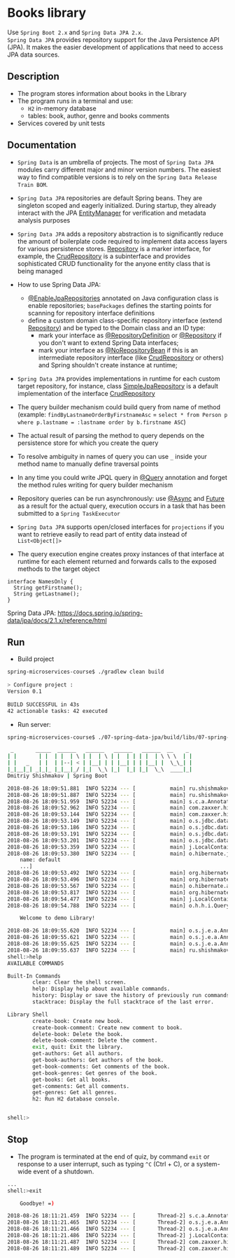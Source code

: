 Books library
=======
Use `Spring Boot 2.x` and `Spring Data JPA 2.x`.<br/>
`Spring Data JPA` provides repository support for the Java Persistence API (JPA). It makes the easier development of applications
 that need to access JPA data sources.


## Description
 * The program stores information about books in the Library
 * The program runs in a terminal and use:
   * `H2` in-memory database 
   * tables: book, author, genre and books comments
 * Services covered by unit tests


## Documentation
 * `Spring Data` is an umbrella of projects. The most of `Spring Data JPA` modules carry different major and minor version numbers. 
 The easiest way to find compatible versions is to rely on the `Spring Data Release Train BOM`.
 * `Spring Data JPA` repositories are default Spring beans. They are singleton scoped and eagerly initialized. 
 During startup, they already interact with the JPA [EntityManager](https://javaee.github.io/javaee-spec/javadocs/javax/persistence/EntityManager.html) 
 for verification and metadata analysis purposes
 * `Spring Data JPA` adds a repository abstraction is to significantly reduce the amount of boilerplate code 
 required to implement data access layers for various persistence stores. 
 [Repository](https://docs.spring.io/spring-data/data-commons/docs/2.1.x/api/org/springframework/data/repository/Repository.html) 
 is a marker interface, for example, the [CrudRepository](https://docs.spring.io/spring-data/data-commons/docs/2.1.x/api/org/springframework/data/repository/CrudRepository.html) 
 is a subinterface and provides sophisticated CRUD functionality for the anyone entity class that is being managed

 * How to use Spring Data JPA:
   * [@EnableJpaRepositories](https://docs.spring.io/spring-data/jpa/docs/2.1.x/api/org/springframework/data/jpa/repository/config/EnableJpaRepositories.html) 
   annotated on Java configuration class is enable repositories; `basePackages` defines the starting points for scanning for repository interface definitions
   * define a custom domain class-specific repository interface (extend [Repository](https://docs.spring.io/spring-data/data-commons/docs/2.1.x/api/org/springframework/data/repository/Repository.html)) 
   and be typed to the Domain class and an ID type:
     * mark your interface as [@RepositoryDefinition](https://docs.spring.io/spring-data/commons/docs/2.1.x/api/org/springframework/data/repository/RepositoryDefinition.html) 
     or [@Repository](https://docs.spring.io/spring-data/commons/docs/2.1.x/api/org/springframework/data/repository/Repository.html) 
     if you don't want to extend Spring Data interfaces;
     * mark your interface as [@NoRepositoryBean](https://docs.spring.io/spring-data/commons/docs/2.1.x/api/org/springframework/data/repository/NoRepositoryBean.html) 
     if this is an intermediate repository interface (like [CrudRepository](https://docs.spring.io/spring-data/data-commons/docs/2.1.x/api/org/springframework/data/repository/CrudRepository.html) or others) 
     and Spring shouldn't create instance at runtime;

 * `Spring Data JPA` provides implementations in runtime for each custom target repository, for instance, 
 class [SimpleJpaRepository](https://docs.spring.io/spring-data/jpa/docs/2.1.x/api/org/springframework/data/jpa/repository/support/SimpleJpaRepository.html) 
 is a default implementation of the interface [CrudRepository](https://docs.spring.io/spring-data/commons/docs/2.1.x/api/org/springframework/data/repository/CrudRepository.html)
 * The query builder mechanism could build query from name of method (example: `findByLastnameOrderByFirstnameAsc` = `select * from Person p where p.lastname = :lastname order by b.firstname ASC`)
 * The actual result of parsing the method to query depends on the persistence store for which you create the query
 * To resolve ambiguity in names of query you can use `_` inside your method name to manually define traversal points
 * In any time you could write JPQL query in [@Query](https://docs.spring.io/spring-data/jpa/docs/2.1.x/api/org/springframework/data/jpa/repository/Query.html)
  annotation and forget the method rules writing for query builder mechanism

 * Repository queries can be run asynchronously: use [@Async](https://docs.spring.io/spring/docs/5.0.x/javadoc-api/org/springframework/scheduling/annotation/Async.html) 
 and [Future<T>](https://docs.oracle.com/javase/10/docs/api/java/util/concurrent/Future.html) as a result for the actual query, 
 execution occurs in a task that has been submitted to a `Spring TaskExecutor`
 * `Spring Data JPA` supports open/closed interfaces for `projections` if you want to retrieve easily 
 to read part of entity data instead of `List<Object[]>`
 * The query execution engine creates proxy instances of that interface at runtime for each element returned and forwards 
 calls to the exposed methods to the target object
```
interface NamesOnly {
  String getFirstname();
  String getLastname();
}
```


Spring Data JPA: https://docs.spring.io/spring-data/jpa/docs/2.1.x/reference/html


## Run
 *  Build project
```sh
spring-microservices-course$ ./gradlew clean build
                             
> Configure project :
Version 0.1
                             
BUILD SUCCESSFUL in 43s
42 actionable tasks: 42 executed
```

  *  Run server: 
```sh
spring-microservices-course$ ./07-spring-data-jpa/build/libs/07-spring-data-jpa-all-0.1.jar

 _       _____  ______   ______   ______   ______  __    _
| |       | |  | |  | \ | |  | \ | |  | | | |  | \ \ \  | |
| |   _   | |  | |--| < | |__| | | |__| | | |__| |  \_\_| |
|_|__|_| _|_|_ |_|__|_/ |_|  \_\ |_|  |_| |_|  \_\  ____|_|
Dmitriy Shishmakov | Spring Boot

2018-08-26 18:09:51.881  INFO 52234 --- [           main] ru.shishmakov.Main                       : Starting Main on shishmakov.local with PID 52234 (/Users/dima/programming/git/otus/spring-course/spring-microservices-course/07-spring-data-jpa/build/libs/07-spring-data-jpa-all-0.1.jar started by dima in /Users/dima/programming/git/otus/spring-course/spring-microservices-course/07-spring-data-jpa/build/libs)
2018-08-26 18:09:51.887  INFO 52234 --- [           main] ru.shishmakov.Main                       : No active profile set, falling back to default profiles: default
2018-08-26 18:09:51.959  INFO 52234 --- [           main] s.c.a.AnnotationConfigApplicationContext : Refreshing org.springframework.context.annotation.AnnotationConfigApplicationContext@60215eee: startup date [Sun Aug 26 18:09:51 MSK 2018]; root of context hierarchy
2018-08-26 18:09:52.962  INFO 52234 --- [           main] com.zaxxer.hikari.HikariDataSource       : HikariPool-1 - Starting...
2018-08-26 18:09:53.144  INFO 52234 --- [           main] com.zaxxer.hikari.HikariDataSource       : HikariPool-1 - Start completed.
2018-08-26 18:09:53.149  INFO 52234 --- [           main] o.s.jdbc.datasource.init.ScriptUtils     : Executing SQL script from URL [jar:file:/Users/dima/programming/git/otus/spring-course/spring-microservices-course/07-spring-data-jpa/build/libs/07-spring-data-jpa-all-0.1.jar!/BOOT-INF/classes!/schema.sql]
2018-08-26 18:09:53.186  INFO 52234 --- [           main] o.s.jdbc.datasource.init.ScriptUtils     : Executed SQL script from URL [jar:file:/Users/dima/programming/git/otus/spring-course/spring-microservices-course/07-spring-data-jpa/build/libs/07-spring-data-jpa-all-0.1.jar!/BOOT-INF/classes!/schema.sql] in 37 ms.
2018-08-26 18:09:53.191  INFO 52234 --- [           main] o.s.jdbc.datasource.init.ScriptUtils     : Executing SQL script from URL [jar:file:/Users/dima/programming/git/otus/spring-course/spring-microservices-course/07-spring-data-jpa/build/libs/07-spring-data-jpa-all-0.1.jar!/BOOT-INF/classes!/data.sql]
2018-08-26 18:09:53.201  INFO 52234 --- [           main] o.s.jdbc.datasource.init.ScriptUtils     : Executed SQL script from URL [jar:file:/Users/dima/programming/git/otus/spring-course/spring-microservices-course/07-spring-data-jpa/build/libs/07-spring-data-jpa-all-0.1.jar!/BOOT-INF/classes!/data.sql] in 9 ms.
2018-08-26 18:09:53.359  INFO 52234 --- [           main] j.LocalContainerEntityManagerFactoryBean : Building JPA container EntityManagerFactory for persistence unit 'default'
2018-08-26 18:09:53.380  INFO 52234 --- [           main] o.hibernate.jpa.internal.util.LogHelper  : HHH000204: Processing PersistenceUnitInfo [
	name: default
	...]
2018-08-26 18:09:53.492  INFO 52234 --- [           main] org.hibernate.Version                    : HHH000412: Hibernate Core {5.2.17.Final}
2018-08-26 18:09:53.496  INFO 52234 --- [           main] org.hibernate.cfg.Environment            : HHH000206: hibernate.properties not found
2018-08-26 18:09:53.567  INFO 52234 --- [           main] o.hibernate.annotations.common.Version   : HCANN000001: Hibernate Commons Annotations {5.0.1.Final}
2018-08-26 18:09:53.817  INFO 52234 --- [           main] org.hibernate.dialect.Dialect            : HHH000400: Using dialect: org.hibernate.dialect.H2Dialect
2018-08-26 18:09:54.477  INFO 52234 --- [           main] j.LocalContainerEntityManagerFactoryBean : Initialized JPA EntityManagerFactory for persistence unit 'default'
2018-08-26 18:09:54.788  INFO 52234 --- [           main] o.h.h.i.QueryTranslatorFactoryInitiator  : HHH000397: Using ASTQueryTranslatorFactory

	Welcome to demo Library!

2018-08-26 18:09:55.620  INFO 52234 --- [           main] o.s.j.e.a.AnnotationMBeanExporter        : Registering beans for JMX exposure on startup
2018-08-26 18:09:55.621  INFO 52234 --- [           main] o.s.j.e.a.AnnotationMBeanExporter        : Bean with name 'dataSource' has been autodetected for JMX exposure
2018-08-26 18:09:55.625  INFO 52234 --- [           main] o.s.j.e.a.AnnotationMBeanExporter        : Located MBean 'dataSource': registering with JMX server as MBean [com.zaxxer.hikari:name=dataSource,type=HikariDataSource]
2018-08-26 18:09:55.637  INFO 52234 --- [           main] ru.shishmakov.Main                       : Started Main in 4.146 seconds (JVM running for 4.666)
shell:>help
AVAILABLE COMMANDS

Built-In Commands
        clear: Clear the shell screen.
        help: Display help about available commands.
        history: Display or save the history of previously run commands
        stacktrace: Display the full stacktrace of the last error.

Library Shell
        create-book: Create new book.
        create-book-comment: Create new comment to book.
        delete-book: Delete the book.
        delete-book-comment: Delete the comment.
        exit, quit: Exit the library.
        get-authors: Get all authors.
        get-book-authors: Get authors of the book.
        get-book-comments: Get comments of the book.
        get-book-genres: Get genres of the book.
        get-books: Get all books.
        get-comments: Get all comments.
        get-genres: Get all genres.
        h2: Run H2 database console.


shell:>
```


## Stop

 * The program is terminated at the end of quiz, by command `exit` or response to a user interrupt, such as typing `^C` (Ctrl + C), or a system-wide event of a shutdown.
```sh
...
shell:>exit

	Goodbye! =)

2018-08-26 18:11:21.459  INFO 52234 --- [       Thread-2] s.c.a.AnnotationConfigApplicationContext : Closing org.springframework.context.annotation.AnnotationConfigApplicationContext@60215eee: startup date [Sun Aug 26 18:09:51 MSK 2018]; root of context hierarchy
2018-08-26 18:11:21.465  INFO 52234 --- [       Thread-2] o.s.j.e.a.AnnotationMBeanExporter        : Unregistering JMX-exposed beans on shutdown
2018-08-26 18:11:21.466  INFO 52234 --- [       Thread-2] o.s.j.e.a.AnnotationMBeanExporter        : Unregistering JMX-exposed beans
2018-08-26 18:11:21.486  INFO 52234 --- [       Thread-2] j.LocalContainerEntityManagerFactoryBean : Closing JPA EntityManagerFactory for persistence unit 'default'
2018-08-26 18:11:21.487  INFO 52234 --- [       Thread-2] com.zaxxer.hikari.HikariDataSource       : HikariPool-1 - Shutdown initiated...
2018-08-26 18:11:21.489  INFO 52234 --- [       Thread-2] com.zaxxer.hikari.HikariDataSource       : HikariPool-1 - Shutdown completed.
```
